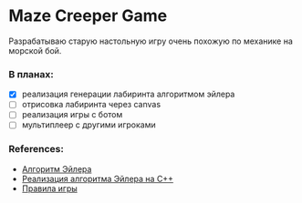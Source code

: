 # Maze Creeper Game

Разрабатываю старую настольную игру очень похожую по механике на морской бой.
### В планах:
  - [x] реализация генерации лабиринта алгоритмом эйлера
  - [ ] отрисовка лабиринта через canvas
  - [ ] реализация игры с ботом
  - [ ] мультиплеер с другими игроками

### References:

 - [Алгоритм Эйлера](https://habr.com/ru/post/176671/)
 - [Реализация алгоритма Эйлера на С++](https://github.com/lpestl/Maze)
 - [Правила игры](https://pikabu.ru/story/nastolnaya_igra_na_bumage__labirint_7438708)
